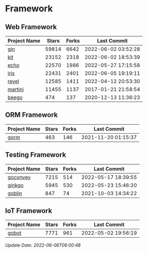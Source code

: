 # Framework

## Web Framework
| Project Name | Stars | Forks | Last Commit |
| ------------ | ----- | ----- | ----------- |
| [gin](https://github.com/gin-gonic/gin) | 59814 | 6642 | 2022-06-02 03:52:28 |
| [kit](https://github.com/go-kit/kit) | 23152 | 2318 | 2022-06-02 18:53:39 |
| [echo](https://github.com/labstack/echo) | 22570 | 1986 | 2022-05-27 17:15:58 |
| [iris](https://github.com/kataras/iris) | 22431 | 2401 | 2022-06-05 19:19:11 |
| [revel](https://github.com/revel/revel) | 12585 | 1411 | 2022-04-12 20:53:30 |
| [martini](https://github.com/go-martini/martini) | 11455 | 1137 | 2017-01-21 21:58:54 |
| [beego](https://github.com/astaxie/beego) | 474 | 137 | 2020-12-13 11:36:23 |

## ORM Framework
| Project Name | Stars | Forks | Last Commit |
| ------------ | ----- | ----- | ----------- |
| [gorm](https://github.com/jinzhu/gorm) | 463 | 146 | 2021-11-20 01:15:37 |

## Testing Framework
| Project Name | Stars | Forks | Last Commit |
| ------------ | ----- | ----- | ----------- |
| [goconvey](https://github.com/smartystreets/goconvey) | 7215 | 514 | 2022-05-17 18:39:55 |
| [ginkgo](https://github.com/onsi/ginkgo) | 5945 | 530 | 2022-05-23 15:46:20 |
| [goblin](https://github.com/franela/goblin) | 847 | 74 | 2021-10-03 14:34:22 |

## IoT Framework
| Project Name | Stars | Forks | Last Commit |
| ------------ | ----- | ----- | ----------- |
| [gobot](https://github.com/hybridgroup/gobot) | 7771 | 961 | 2022-05-02 19:56:19 |

*Update Date: 2022-06-06T06:00:48*